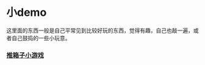 # 小demo

这里面的东西一般是自己平常见到比较好玩的东西，觉得有趣，自己也敲一遍，或者自己鼓捣的一些小玩意。


### [推箱子小游戏](http://obkoro1.com/simpleDemo/pushKoro/index.html)
